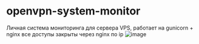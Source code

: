 
# openvpn-system-monitor
Личная система мониторинга для сервера VPS, работает на gunicorn + nginx все доступы закрыты через nginx по ip
![image](https://github.com/user-attachments/assets/42961836-9057-4ef5-aabd-92688a0ec988)
